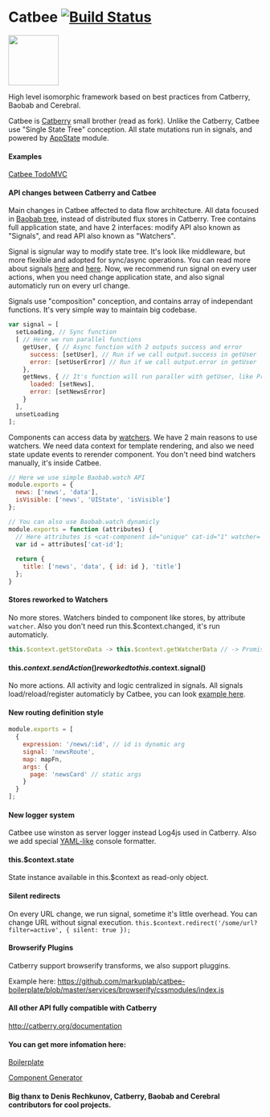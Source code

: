 Catbee [![Build Status](https://travis-ci.org/markuplab/catbee.svg?branch=master)](https://travis-ci.org/markuplab/catbee)
======

<img src="https://raw.githubusercontent.com/markuplab/catbee-todomvc/master/logo.png" width="100" height="100" />

High level isomorphic framework based on best practices from Catberry, Baobab and Cerebral.

Catbee is [Catberry](https://github.com/catberry/catberry) small brother (read as fork). Unlike the Catberry, Catbee use "Single State Tree" conception.
All state mutations run in signals, and powered by [AppState](https://github.com/markuplab/appstate) module.

#### Examples
[Catbee TodoMVC](https://github.com/markuplab/catbee-todomvc)

#### API changes between Catberry and Catbee

Main changes in Catbee affected to data flow architecture. All data focused in [Baobab tree](https://github.com/Yomguithereal/baobab), instead of distributed flux stores in Catberry. Tree contains full application state, and have 2 interfaces: modify API also known as "Signals", and read API also known as "Watchers". 

Signal is signular way to modify state tree. It's look like middleware, but more flexible and adopted for sync/async operations. You can read more about signals [here](http://cerebraljs.com) and [here](https://github.com/markuplab/appstate). Now, we recommend run signal on every user actions, when you need change application state, and also signal automaticly run on every url change. 

Signals use "composition" conception, and contains array of independant functions. It's very simple way to maintain big codebase.

```js
var signal = [
  setLoading, // Sync function
  [ // Here we run parallel functions
    getUser, { // Async function with 2 outputs success and error
      success: [setUser], // Run if we call output.success in getUser
      error: [setUserError] // Run if we call output.error in getUser
    },
    getNews, { // It's function will run paraller with getUser, like Promise.all
      loaded: [setNews],
      error: [setNewsError]
    }
  ],
  unsetLoading
];
```

Components can access data by [watchers](https://github.com/Yomguithereal/baobab#specialized-getters). We have 2 main reasons to use watchers. We need data context for template rendering, and also we need state update events to rerender component. You don't need bind watchers manually, it's inside Catbee. 

```js
// Here we use simple Baobab.watch API
module.exports = {
  news: ['news', 'data'],
  isVisible: ['news', 'UIState', 'isVisible']
};

// You can also use Baobab.watch dynamicly
module.exports = function (attributes) {
  // Here attributes is <cat-component id="unique" cat-id="1" watcher= "dynamic"></cat-component>
  var id = attributes['cat-id'];
  
  return {
    title: ['news', 'data', { id: id }, 'title']
  };
}
```

#### Stores reworked to Watchers
No more stores. Watchers binded to component like stores, by attribute `watcher`. Also you don't need run this.$context.changed, it's run automaticly. 

```js
this.$context.getStoreData -> this.$context.getWatcherData // -> Promise
```

#### this.$context.sendAction() reworked to this.$context.signal()
No more actions. All activity and logic centralized in signals. All signals load/reload/register automaticly by Catbee, you can look [example here](https://github.com/markuplab/catbee-todomvc/tree/master/signals).

#### New routing definition style
```js
module.exports = [
  {
    expression: '/news/:id', // id is dynamic arg
    signal: 'newsRoute',
    map: mapFn,
    args: {
      page: 'newsCard' // static args
    }
  }
];
```

#### New logger system
Catbee use winston as server logger instead Log4js used in Catberry. Also we add special [YAML-like](https://github.com/eugeny-dementev/winston-console-formatter) console formatter.

#### this.$context.state
State instance available in this.$context as read-only object.

#### Silent redirects
On every URL change, we run signal, sometime it's little overhead. You can change URL without signal execution.
`this.$context.redirect('/some/url?filter=active', { silent: true });`

#### Browserify Plugins
Catberry support browserify transforms, we also support pluggins.

Example here: https://github.com/markuplab/catbee-boilerplate/blob/master/services/browserify/cssmodules/index.js

#### All other API fully compatible with Catberry
http://catberry.org/documentation

#### You can get more infomation here:

[Boilerplate](https://github.com/markuplab/catbee-boilerplate)

[Component Generator](https://github.com/markuplab/generator-catbee)

#### Big thanx to Denis Rechkunov, Catberry, Baobab and Cerebral contributors for cool projects.
